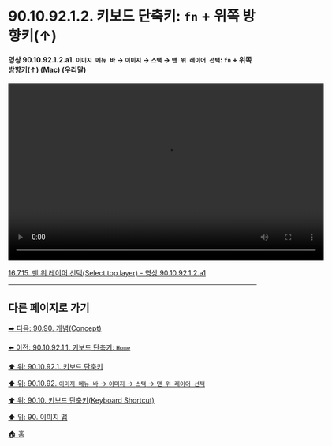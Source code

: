 # 90.10.92.1.2. 키보드 단축키: `fn` + 위쪽 방향키(↑)

<a id="90-10-92-01-02-a1"></a>

#### 영상 90.10.92.1.2.a1. `이미지 메뉴 바` → `이미지` → `스택` → `맨 위 레이어 선택`: `fn` + 위쪽 방향키(↑) (Mac) (우리말)
<video controls="controls" width="640" height="360" src="https://github.com/user-attachments/assets/3a83d103-dd13-4958-90f1-dff622a47b89"></video>

[16.7.15. 맨 위 레이어 선택(Select top layer) - 영상 90.10.92.1.2.a1](./16-07-15-select-top-layer.md#90-10-92-01-02-a1)

***

## 다른 페이지로 가기

[➡️ 다음: 90.90. 개념(Concept)](./90-90-00-concept.md)

[⬅️ 이전: 90.10.92.1.1. 키보드 단축키: `Home`](./90-10-92-01-01-home.md)

[⬆️ 위: 90.10.92.1. 키보드 단축키](./90-10-92-01-00-keyboard_shortcut.md)

[⬆️ 위: 90.10.92. `이미지 메뉴 바` → `이미지` → `스택` → `맨 위 레이어 선택`](./90-10-92-00-menu_layer_stack_select_top_layer.md)

[⬆️ 위: 90.10. 키보드 단축키(Keyboard Shortcut)](./90-10-00-keyboard_shortcut.md)

[⬆️ 위: 90. 이미지 맵](./90-00-image-map.md)

[🏠 홈](./00-home.md)